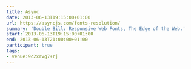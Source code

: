 ```yaml
---
title: Async
date: 2013-06-13T19:15:00+01:00
url: https://asyncjs.com/fonts-resolution/
summary: 'Double Bill: Responsive Web Fonts, The Edge of the Web.'
start: 2013-06-13T19:15:00+01:00
end: 2013-06-13T21:00:00+01:00
participant: true
tags:
- venue:9c2xrvg7+rj
---
```


